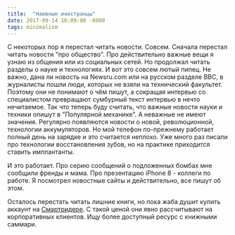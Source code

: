 ```yaml
---
title:  "Наивные иностранцы"
date: 2017-09-14 16:09:00 -0000
tags: minimalism
---
```


С некоторых пор я перестал читать новости. Совсем. Сначала перестал читать новости "про общество". Про действительно важные вещи я узнаю из общения или из социальных сетей. Но продолжал читать разделы о науке и технологиях. И вот это совсем лютый пипец. Не важно, дана ли новость на Newsru.com или на русском разделе BBC, в журналисты пошли люди, которых не взяли на технический факультет. Поэтому они не понимают о чём пишут, а сокращая интервью со специалистом превращают сумбурный текст интервью в нечто нечитаемое. Так что теперь буду считать, что важные новости науки и техники опишут в "Популярной механике". А неважные не имеют значения. Регулярно появляются новости о новой, революционной, технологии аккумуляторов. Но мой телефон по-прежнему работает полный день на зарядке и это считается неплохо. Уже много раз писали про технологии восстановления зубов, но на практике приходится ставить имплантанты. 

И это работает. Про серию сообщений о подложенных бомбах мне сообщили френды и мама. Про презентацию iPhone 8 - коллеги по работе. Я посмотрел новостные сайты и действительно, все пишут об этом. 

Осталось перестать читать лишние книги, но пока жаба душит купить аккаунт на [Смартридере](https://www.smartreading.ru/). С такой ценой они явно рассчитывают на корпоративных клиентов. Ищу более доступный ресурс с книжными саммари.
